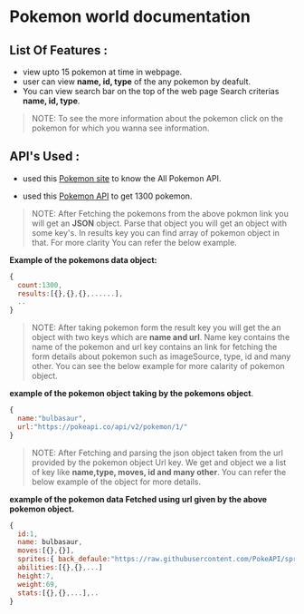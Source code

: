 # Pokemon world documentation

## List Of Features :
  - view upto 15 pokemon at time in webpage.
  - user can view **name, id, type** of the any pokemon by  deafult.
  - You can view search bar on the top of the web page Search criterias **name, id, type**.

  >NOTE: To see the more information about the pokemon click on the pokemon for which you wanna see information.

## API's Used :
  - used this [Pokemon site](https://pokeapi.co/) to know the All Pokemon API.

  - used this [Pokemon API](https://pokeapi.co/api/v2/pokemon?limit=13000&offset=0) to get 1300 pokemon.
 
 >NOTE: After Fetching the pokemons from the above pokmon link you will get an **JSON**   object. Parse that object you will get an object  with some key's. In results key you can find array of pokemon object in that. For more clarity You can refer the below example.
 
 **Example of the pokemons data object:**
```js
{
  count:1300,
  results:[{},{},{},......],
  ..
}
```
>NOTE: After taking pokemon form the result key you will get the an object with two keys which are **name and url**. Name key contains the name of the pokemon and url key contains an link for fetching the form details about pokemon such as imageSource, type, id and many other. You can see the below example for more calarity of pokemon object.
 
**example of the pokemon object taking by the pokemons object**.
```js
{
  name:"bulbasaur",
  url:"https://pokeapi.co/api/v2/pokemon/1/"
}
```

>NOTE: After Fetching and parsing the json object taken from the url provided by the pokemon object Url key. We get and object we a list of key like **name,type, moves, id and many other**. You can refer the below example of the object for more details.

**example of the  pokemon data Fetched using url given by the above pokemon object.** 
```js
{
  id:1,
  name: bulbasaur,
  moves:[{},{}],
  sprites:{ back_defaule:"https://raw.githubusercontent.com/PokeAPI/sprites/master/sprites/pokemon/back/1.png",...},
  abilities:[{},{},...]
  height:7,
  weight:69,
  stats:[{},{},...],..
}
```





  
